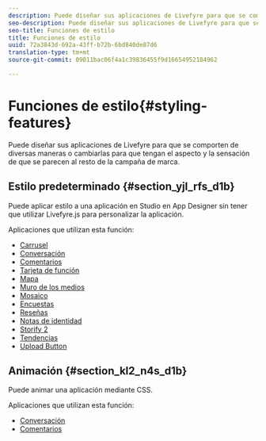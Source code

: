```yaml
---
description: Puede diseñar sus aplicaciones de Livefyre para que se comporten de diversas maneras o cambiarlas para que tengan el aspecto y la sensación de que se parecen al resto de la campaña de marca.
seo-description: Puede diseñar sus aplicaciones de Livefyre para que se comporten de diversas maneras o cambiarlas para que tengan el aspecto y la sensación de que se parecen al resto de la campaña de marca.
seo-title: Funciones de estilo
title: Funciones de estilo
uuid: 72a3843d-692a-43ff-b72b-6bd840de87d6
translation-type: tm+mt
source-git-commit: 09011bac06f4a1c39836455f9d16654952184962

---
```



# Funciones de estilo{#styling-features}

Puede diseñar sus aplicaciones de Livefyre para que se comporten de diversas maneras o cambiarlas para que tengan el aspecto y la sensación de que se parecen al resto de la campaña de marca.

## Estilo predeterminado {#section_yjl_rfs_d1b}

Puede aplicar estilo a una aplicación en Studio en App Designer sin tener que utilizar Livefyre.js para personalizar la aplicación.

Aplicaciones que utilizan esta función:

* [Carrusel](/help/using/c-about-apps/c-carousel-app/c-carousel-app.md#c_carousel_app)
* [Conversación](/help/using/c-about-apps/c-chat-app/c-chat-app.md#c_chat_app)
* [Comentarios](/help/using/c-about-apps/c-comments/c-comments.md)
* [Tarjeta de función](/help/using/c-about-apps/c-feature-card-app/c-feature-card-app.md#c_feature_card_app)
* [Mapa](/help/using/c-about-apps/c-map-app/c-map-app.md#c_map_app)
* [Muro de los medios](/help/using/c-about-apps/c-media-wall-app/c-media-wall-app.md#c_media_wall_app)
* [Mosaico](/help/using/c-about-apps/c-mosaic-app/c-mosaic-app.md#c_mosaic_app)
* [Encuestas](/help/using/c-about-apps/c-polls-app/c-polls-app.md#c_polls_app)
* [Reseñas](/help/using/c-about-apps/c-reviews-app/c-reviews-app.md#c_reviews_app)
* [Notas de identidad](/help/using/c-about-apps/c-sidenotes-app/c-sidenotes-app.md#c_sidenotes_app)
* [Storify 2](/help/using/c-about-apps/c-storify2/c-storify2.md#c_storify2)
* [Tendencias](/help/using/c-about-apps/c-trending-app/c-trending-app.md#c_trending_app)
* [Upload Button](/help/using/c-about-apps/c-upload-button-app/c-upload-button-app.md#c_upload_button_app)

## Animación {#section_kl2_n4s_d1b}

Puede animar una aplicación mediante CSS.

Aplicaciones que utilizan esta función:

* [Conversación](/help/using/c-about-apps/c-chat-app/c-chat-app.md#c_chat_app)
* [Comentarios](/help/using/c-about-apps/c-comments/c-comments.md)

